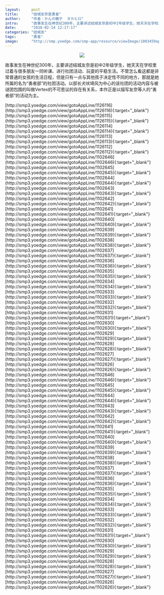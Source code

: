 ```yaml
---
layout:     post
title:      "结城友奈是勇者"
author:     "作者：かんの糖子  タカヒロ"
intro:      "故事发生在神世纪300年，主要讲述结城友奈是初中2年级学生，她天天在学校里过着与很多朋友一同听课、进行社团活动、玩耍的平稳生活。不管怎么看这都是非常普通的女孩的生活日程，但是只有一点与其他孩子决定性不同的地方，那就是她所属的名为“勇者部”的社团活动。以部长犬吠埼风为中心的该社团的活动内容与被谜团包围的叫做Vertex的不可思议的存在有关系，本作正是以描写友奈等人的“勇者部”的活动为主。"
date:       "2018-02-14 12:17:17"
categories: "结城友"
tags:       "勇者"
image:      "http://smp.yoedge.com/smp-app/resource/viewImage/1003459appline.png"
---
```

<div style="text-align: center">
<p><img src="http://smp.yoedge.com/smp-app/resource/viewImage/1003459appline.png"/></p>
</div>
<p class="post-meta">
<span>故事发生在神世纪300年，主要讲述结城友奈是初中2年级学生，她天天在学校里过着与很多朋友一同听课、进行社团活动、玩耍的平稳生活。不管怎么看这都是非常普通的女孩的生活日程，但是只有一点与其他孩子决定性不同的地方，那就是她所属的名为“勇者部”的社团活动。以部长犬吠埼风为中心的该社团的活动内容与被谜团包围的叫做Vertex的不可思议的存在有关系，本作正是以描写友奈等人的“勇者部”的活动为主。</span>
</p>
[http://smp3.yoedge.com/view/gotoAppLine/1126116](http://smp3.yoedge.com/view/gotoAppLine/1126116){:target="_blank"}
[http://smp3.yoedge.com/view/gotoAppLine/1126115](http://smp3.yoedge.com/view/gotoAppLine/1126115){:target="_blank"}
[http://smp3.yoedge.com/view/gotoAppLine/1126114](http://smp3.yoedge.com/view/gotoAppLine/1126114){:target="_blank"}
[http://smp3.yoedge.com/view/gotoAppLine/1126113](http://smp3.yoedge.com/view/gotoAppLine/1126113){:target="_blank"}
[http://smp3.yoedge.com/view/gotoAppLine/1126112](http://smp3.yoedge.com/view/gotoAppLine/1126112){:target="_blank"}
[http://smp3.yoedge.com/view/gotoAppLine/1102646](http://smp3.yoedge.com/view/gotoAppLine/1102646){:target="_blank"}
[http://smp3.yoedge.com/view/gotoAppLine/1102645](http://smp3.yoedge.com/view/gotoAppLine/1102645){:target="_blank"}
[http://smp3.yoedge.com/view/gotoAppLine/1102644](http://smp3.yoedge.com/view/gotoAppLine/1102644){:target="_blank"}
[http://smp3.yoedge.com/view/gotoAppLine/1102643](http://smp3.yoedge.com/view/gotoAppLine/1102643){:target="_blank"}
[http://smp3.yoedge.com/view/gotoAppLine/1102642](http://smp3.yoedge.com/view/gotoAppLine/1102642){:target="_blank"}
[http://smp3.yoedge.com/view/gotoAppLine/1102641](http://smp3.yoedge.com/view/gotoAppLine/1102641){:target="_blank"}
[http://smp3.yoedge.com/view/gotoAppLine/1102640](http://smp3.yoedge.com/view/gotoAppLine/1102640){:target="_blank"}
[http://smp3.yoedge.com/view/gotoAppLine/1102639](http://smp3.yoedge.com/view/gotoAppLine/1102639){:target="_blank"}
[http://smp3.yoedge.com/view/gotoAppLine/1102638](http://smp3.yoedge.com/view/gotoAppLine/1102638){:target="_blank"}
[http://smp3.yoedge.com/view/gotoAppLine/1102637](http://smp3.yoedge.com/view/gotoAppLine/1102637){:target="_blank"}
[http://smp3.yoedge.com/view/gotoAppLine/1102636](http://smp3.yoedge.com/view/gotoAppLine/1102636){:target="_blank"}
[http://smp3.yoedge.com/view/gotoAppLine/1102635](http://smp3.yoedge.com/view/gotoAppLine/1102635){:target="_blank"}
[http://smp3.yoedge.com/view/gotoAppLine/1102634](http://smp3.yoedge.com/view/gotoAppLine/1102634){:target="_blank"}
[http://smp3.yoedge.com/view/gotoAppLine/1102633](http://smp3.yoedge.com/view/gotoAppLine/1102633){:target="_blank"}
[http://smp3.yoedge.com/view/gotoAppLine/1102632](http://smp3.yoedge.com/view/gotoAppLine/1102632){:target="_blank"}
[http://smp3.yoedge.com/view/gotoAppLine/1102631](http://smp3.yoedge.com/view/gotoAppLine/1102631){:target="_blank"}
[http://smp3.yoedge.com/view/gotoAppLine/1102630](http://smp3.yoedge.com/view/gotoAppLine/1102630){:target="_blank"}
[http://smp3.yoedge.com/view/gotoAppLine/1102629](http://smp3.yoedge.com/view/gotoAppLine/1102629){:target="_blank"}
[http://smp3.yoedge.com/view/gotoAppLine/1102628](http://smp3.yoedge.com/view/gotoAppLine/1102628){:target="_blank"}
[http://smp3.yoedge.com/view/gotoAppLine/1102627](http://smp3.yoedge.com/view/gotoAppLine/1102627){:target="_blank"}
[http://smp3.yoedge.com/view/gotoAppLine/1102626](http://smp3.yoedge.com/view/gotoAppLine/1102626){:target="_blank"}
[http://smp3.yoedge.com/view/gotoAppLine/1102646](http://smp3.yoedge.com/view/gotoAppLine/1102646){:target="_blank"}
[http://smp3.yoedge.com/view/gotoAppLine/1102645](http://smp3.yoedge.com/view/gotoAppLine/1102645){:target="_blank"}
[http://smp3.yoedge.com/view/gotoAppLine/1102644](http://smp3.yoedge.com/view/gotoAppLine/1102644){:target="_blank"}
[http://smp3.yoedge.com/view/gotoAppLine/1102643](http://smp3.yoedge.com/view/gotoAppLine/1102643){:target="_blank"}
[http://smp3.yoedge.com/view/gotoAppLine/1102642](http://smp3.yoedge.com/view/gotoAppLine/1102642){:target="_blank"}
[http://smp3.yoedge.com/view/gotoAppLine/1102641](http://smp3.yoedge.com/view/gotoAppLine/1102641){:target="_blank"}
[http://smp3.yoedge.com/view/gotoAppLine/1102640](http://smp3.yoedge.com/view/gotoAppLine/1102640){:target="_blank"}
[http://smp3.yoedge.com/view/gotoAppLine/1102639](http://smp3.yoedge.com/view/gotoAppLine/1102639){:target="_blank"}
[http://smp3.yoedge.com/view/gotoAppLine/1102638](http://smp3.yoedge.com/view/gotoAppLine/1102638){:target="_blank"}
[http://smp3.yoedge.com/view/gotoAppLine/1102637](http://smp3.yoedge.com/view/gotoAppLine/1102637){:target="_blank"}
[http://smp3.yoedge.com/view/gotoAppLine/1102636](http://smp3.yoedge.com/view/gotoAppLine/1102636){:target="_blank"}
[http://smp3.yoedge.com/view/gotoAppLine/1102635](http://smp3.yoedge.com/view/gotoAppLine/1102635){:target="_blank"}
[http://smp3.yoedge.com/view/gotoAppLine/1102634](http://smp3.yoedge.com/view/gotoAppLine/1102634){:target="_blank"}
[http://smp3.yoedge.com/view/gotoAppLine/1102633](http://smp3.yoedge.com/view/gotoAppLine/1102633){:target="_blank"}
[http://smp3.yoedge.com/view/gotoAppLine/1102632](http://smp3.yoedge.com/view/gotoAppLine/1102632){:target="_blank"}
[http://smp3.yoedge.com/view/gotoAppLine/1102631](http://smp3.yoedge.com/view/gotoAppLine/1102631){:target="_blank"}
[http://smp3.yoedge.com/view/gotoAppLine/1102630](http://smp3.yoedge.com/view/gotoAppLine/1102630){:target="_blank"}
[http://smp3.yoedge.com/view/gotoAppLine/1102629](http://smp3.yoedge.com/view/gotoAppLine/1102629){:target="_blank"}
[http://smp3.yoedge.com/view/gotoAppLine/1102628](http://smp3.yoedge.com/view/gotoAppLine/1102628){:target="_blank"}
[http://smp3.yoedge.com/view/gotoAppLine/1102627](http://smp3.yoedge.com/view/gotoAppLine/1102627){:target="_blank"}
[http://smp3.yoedge.com/view/gotoAppLine/1102626](http://smp3.yoedge.com/view/gotoAppLine/1102626){:target="_blank"}


